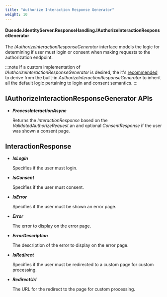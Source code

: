 ```yaml
---
title: "Authorize Interaction Response Generator"
weight: 10
---
```


#### Duende.IdentityServer.ResponseHandling.IAuthorizeInteractionResponseGenerator

The *IAuthorizeInteractionResponseGenerator* interface models the logic for determining if user must login or consent when making requests to the authorization endpoint.

:::note
If a custom implementation of *IAuthorizeInteractionResponseGenerator* is desired, the it's [recommended](/identityserver/v5/ui/custom#built-in-authorizeinteractionresponsegenerator) to derive from the built-in *AuthorizeInteractionResponseGenerator* to inherit all the default logic pertaining to login and consent semantics.
:::


## IAuthorizeInteractionResponseGenerator APIs

* ***ProcessInteractionAsync***
    
    Returns the *InteractionResponse* based on the *ValidatedAuthorizeRequest* an and optional *ConsentResponse* if the user was shown a consent page.

## InteractionResponse

* ***IsLogin***
       
    Specifies if the user must login.

* ***IsConsent***
       
    Specifies if the user must consent.

* ***IsError***
       
    Specifies if the user must be shown an error page.

* ***Error***
       
    The error to display on the error page.

* ***ErrorDescription***
       
    The description of the error to display on the error page.

* ***IsRedirect***
       
    Specifies if the user must be redirected to a custom page for custom processing.

* ***RedirectUrl***
       
    The URL for the redirect to the page for custom processing.
